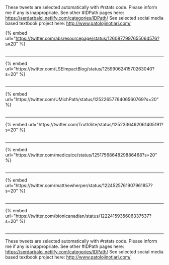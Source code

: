 

These tweets are selected automatically with #rstats code. Please inform me if any is inappropriate.
See other #IDPath pages here: https://serdarbalci.netlify.com/categories/IDPath/ 
See selected social media based textbook project here: http://www.patolojinotlari.com/

{% embed url="https://twitter.com/absresourcepage/status/1260877997655064576?s=20" %}<br>
<br>
<hr>
{% embed url="https://twitter.com/LSEImpactBlog/status/1259906241570263040?s=20" %}<br>
<br>
<hr>
{% embed url="https://twitter.com/UMichPath/status/1252265776406560769?s=20" %}<br>
<br>
<hr>
{% embed url="https://twitter.com/TruthSite/status/1252336492061405191?s=20" %}<br>
<br>
<hr>
{% embed url="https://twitter.com/medicalce/status/1251756864829886468?s=20" %}<br>
<br>
<hr>
{% embed url="https://twitter.com/matthewherper/status/1224525761907961857?s=20" %}<br>
<br>
<hr>
{% embed url="https://twitter.com/bionicanadian/status/1222415935606337537?s=20" %}<br>
<br>
<hr>


These tweets are selected automatically with #rstats code. Please inform me if any is inappropriate.
See other #IDPath pages here: https://serdarbalci.netlify.com/categories/IDPath/ 
See selected social media based textbook project here: http://www.patolojinotlari.com/
